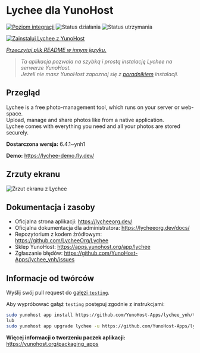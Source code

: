 <!--
To README zostało automatycznie wygenerowane przez <https://github.com/YunoHost/apps/tree/master/tools/readme_generator>
Nie powinno być ono edytowane ręcznie.
-->

# Lychee dla YunoHost

[![Poziom integracji](https://apps.yunohost.org/badge/integration/lychee)](https://ci-apps.yunohost.org/ci/apps/lychee/)
![Status działania](https://apps.yunohost.org/badge/state/lychee)
![Status utrzymania](https://apps.yunohost.org/badge/maintained/lychee)

[![Zainstaluj Lychee z YunoHost](https://install-app.yunohost.org/install-with-yunohost.svg)](https://install-app.yunohost.org/?app=lychee)

*[Przeczytaj plik README w innym języku.](./ALL_README.md)*

> *Ta aplikacja pozwala na szybką i prostą instalację Lychee na serwerze YunoHost.*  
> *Jeżeli nie masz YunoHost zapoznaj się z [poradnikiem](https://yunohost.org/install) instalacji.*

## Przegląd

Lychee is a free photo-management tool, which runs on your server or web-space.  
Upload, manage and share photos like from a native application.  
Lychee comes with everything you need and all your photos are stored securely.


**Dostarczona wersja:** 6.4.1~ynh1

**Demo:** <https://lychee-demo.fly.dev/>

## Zrzuty ekranu

![Zrzut ekranu z Lychee](./doc/screenshots/screenshot.jpg)

## Dokumentacja i zasoby

- Oficjalna strona aplikacji: <https://lycheeorg.dev/>
- Oficjalna dokumentacja dla administratora: <https://lycheeorg.dev/docs/>
- Repozytorium z kodem źródłowym: <https://github.com/LycheeOrg/Lychee>
- Sklep YunoHost: <https://apps.yunohost.org/app/lychee>
- Zgłaszanie błędów: <https://github.com/YunoHost-Apps/lychee_ynh/issues>

## Informacje od twórców

Wyślij swój pull request do [gałęzi `testing`](https://github.com/YunoHost-Apps/lychee_ynh/tree/testing).

Aby wypróbować gałąź `testing` postępuj zgodnie z instrukcjami:

```bash
sudo yunohost app install https://github.com/YunoHost-Apps/lychee_ynh/tree/testing --debug
lub
sudo yunohost app upgrade lychee -u https://github.com/YunoHost-Apps/lychee_ynh/tree/testing --debug
```

**Więcej informacji o tworzeniu paczek aplikacji:** <https://yunohost.org/packaging_apps>

